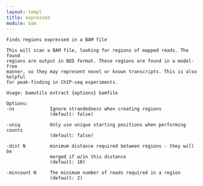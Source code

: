 ```yaml
---
layout: templ
title: expressed
module: bam
---
```

    
    Finds regions expressed in a BAM file
    
    This will scan a BAM file, looking for regions of mapped reads. The found
    regions are output in BED format. These regions are found in a model-free
    manner, so they may represent novel or known transcripts. This is also helpful
    for peak-finding in ChIP-seq experiments.
    
    Usage: bamutils extract {options} bamfile
    
    Options:
    -ns             Ignore strandedness when creating regions
                    (default: false)
    
    -uniq           Only use unique starting positions when performing counts
                    (default: false)
    
    -dist N         minimum distance required between regions - they will be
                    merged if w/in this distance
                    (default: 10)
    
    -mincount N     The minimum number of reads required in a region
                    (default: 2)
    
    
